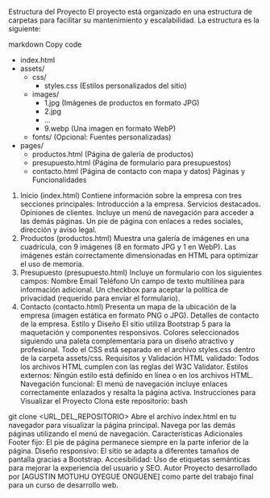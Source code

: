 Estructura del Proyecto
El proyecto está organizado en una estructura de carpetas para facilitar su mantenimiento y escalabilidad. La estructura es la siguiente:

markdown
Copy code
- index.html
- assets/
    - css/
        - styles.css          (Estilos personalizados del sitio)
    - images/
        - 1.jpg               (Imágenes de productos en formato JPG)
        - 2.jpg
        - ...
        - 9.webp              (Una imagen en formato WebP)
    - fonts/                  (Opcional: Fuentes personalizadas)
- pages/
    - productos.html          (Página de galería de productos)
    - presupuesto.html        (Página de formulario para presupuestos)
    - contacto.html           (Página de contacto con mapa y datos)
Páginas y Funcionalidades
1. Inicio (index.html)
Contiene información sobre la empresa con tres secciones principales:
Introducción a la empresa.
Servicios destacados.
Opiniones de clientes.
Incluye un menú de navegación para acceder a las demás páginas.
Un pie de página con enlaces a redes sociales, dirección y aviso legal.
2. Productos (productos.html)
Muestra una galería de imágenes en una cuadrícula, con 9 imágenes (8 en formato JPG y 1 en WebP).
Las imágenes están correctamente dimensionadas en HTML para optimizar el uso de memoria.
3. Presupuesto (presupuesto.html)
Incluye un formulario con los siguientes campos:
Nombre
Email
Teléfono
Un campo de texto multilínea para información adicional.
Un checkbox para aceptar la política de privacidad (requerido para enviar el formulario).
4. Contacto (contacto.html)
Presenta un mapa de la ubicación de la empresa (imagen estática en formato PNG o JPG).
Detalles de contacto de la empresa.
Estilo y Diseño
El sitio utiliza Bootstrap 5 para la maquetación y componentes responsivos.
Colores seleccionados siguiendo una paleta complementaria para un diseño atractivo y profesional.
Todo el CSS está separado en el archivo styles.css dentro de la carpeta assets/css.
Requisitos y Validación
HTML validado: Todos los archivos HTML cumplen con las reglas del W3C Validator.
Estilos externos: Ningún estilo está definido en línea o en los archivos HTML.
Navegación funcional: El menú de navegación incluye enlaces correctamente enlazados y resalta la página activa.
Instrucciones para Visualizar el Proyecto
Clona este repositorio:
bash

git clone <URL_DEL_REPOSITORIO>
Abre el archivo index.html en tu navegador para visualizar la página principal.
Navega por las demás páginas utilizando el menú de navegación.
Características Adicionales
Footer fijo: El pie de página permanece siempre en la parte inferior de la página.
Diseño responsivo: El sitio se adapta a diferentes tamaños de pantalla gracias a Bootstrap.
Accesibilidad: Uso de etiquetas semánticas para mejorar la experiencia del usuario y SEO.
Autor
Proyecto desarrollado por [AGUSTIN MOTUHU OYEGUE ONGUENE] como parte del trabajo final para un curso de desarrollo web.
